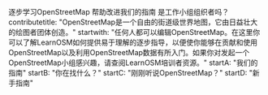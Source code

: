 逐步学习OpenStreetMap
帮助改进我们的指南
是工作小组组织者吗？
contributetitle: "OpenStreetMap是一个自由的街道级世界地图，它由日益壮大的绘图者团体创造。"
startwith: "任何人都可以编辑OpenStreetMap。在这里你可以了解LearnOSM如何提供易于理解的逐步指导，以便使你能够在贡献和使用OpenStreetMap以及利用OpenStreetMap数据有所入门。如果你对发起一个OpenStreetMap小组感兴趣，请查阅LearnOSM培训者资源。"
startA: "我们的指南"
startB: "你在找什么？"
startC: "刚刚听说OpenStreetMap？"
startD: "新手指南"
